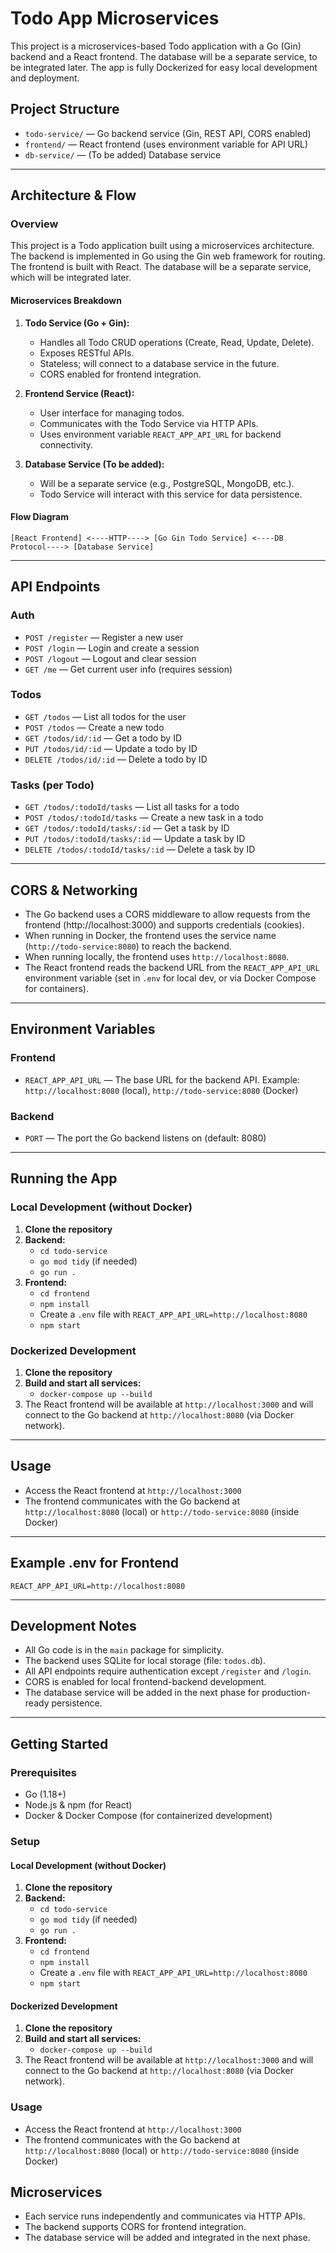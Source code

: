 # Todo App Microservices


This project is a microservices-based Todo application with a Go (Gin) backend and a React frontend. The database will be a separate service, to be integrated later. The app is fully Dockerized for easy local development and deployment.



## Project Structure

- `todo-service/` — Go backend service (Gin, REST API, CORS enabled)
- `frontend/` — React frontend (uses environment variable for API URL)
- `db-service/` — (To be added) Database service

---

## Architecture & Flow

### Overview
This project is a Todo application built using a microservices architecture. The backend is implemented in Go using the Gin web framework for routing. The frontend is built with React. The database will be a separate service, which will be integrated later.

#### Microservices Breakdown

1. **Todo Service (Go + Gin):**
   - Handles all Todo CRUD operations (Create, Read, Update, Delete).
   - Exposes RESTful APIs.
   - Stateless; will connect to a database service in the future.
   - CORS enabled for frontend integration.

2. **Frontend Service (React):**
   - User interface for managing todos.
   - Communicates with the Todo Service via HTTP APIs.
   - Uses environment variable `REACT_APP_API_URL` for backend connectivity.

3. **Database Service (To be added):**
   - Will be a separate service (e.g., PostgreSQL, MongoDB, etc.).
   - Todo Service will interact with this service for data persistence.

#### Flow Diagram

```
[React Frontend] <----HTTP----> [Go Gin Todo Service] <----DB Protocol----> [Database Service]
```

---

## API Endpoints

### Auth
- `POST /register` — Register a new user
- `POST /login` — Login and create a session
- `POST /logout` — Logout and clear session
- `GET /me` — Get current user info (requires session)

### Todos
- `GET /todos` — List all todos for the user
- `POST /todos` — Create a new todo
- `GET /todos/id/:id` — Get a todo by ID
- `PUT /todos/id/:id` — Update a todo by ID
- `DELETE /todos/id/:id` — Delete a todo by ID

### Tasks (per Todo)
- `GET /todos/:todoId/tasks` — List all tasks for a todo
- `POST /todos/:todoId/tasks` — Create a new task in a todo
- `GET /todos/:todoId/tasks/:id` — Get a task by ID
- `PUT /todos/:todoId/tasks/:id` — Update a task by ID
- `DELETE /todos/:todoId/tasks/:id` — Delete a task by ID

---

## CORS & Networking

- The Go backend uses a CORS middleware to allow requests from the frontend (http://localhost:3000) and supports credentials (cookies).
- When running in Docker, the frontend uses the service name (`http://todo-service:8080`) to reach the backend.
- When running locally, the frontend uses `http://localhost:8080`.
- The React frontend reads the backend URL from the `REACT_APP_API_URL` environment variable (set in `.env` for local dev, or via Docker Compose for containers).

---

## Environment Variables

### Frontend
- `REACT_APP_API_URL` — The base URL for the backend API. Example: `http://localhost:8080` (local), `http://todo-service:8080` (Docker)

### Backend
- `PORT` — The port the Go backend listens on (default: 8080)

---

## Running the App

### Local Development (without Docker)
1. **Clone the repository**
2. **Backend:**
   - `cd todo-service`
   - `go mod tidy` (if needed)
   - `go run .`
3. **Frontend:**
   - `cd frontend`
   - `npm install`
   - Create a `.env` file with `REACT_APP_API_URL=http://localhost:8080`
   - `npm start`

### Dockerized Development
1. **Clone the repository**
2. **Build and start all services:**
   - `docker-compose up --build`
3. The React frontend will be available at `http://localhost:3000` and will connect to the Go backend at `http://localhost:8080` (via Docker network).

---

## Usage
- Access the React frontend at `http://localhost:3000`
- The frontend communicates with the Go backend at `http://localhost:8080` (local) or `http://todo-service:8080` (inside Docker)

---

## Example .env for Frontend

```
REACT_APP_API_URL=http://localhost:8080
```

---

## Development Notes

- All Go code is in the `main` package for simplicity.
- The backend uses SQLite for local storage (file: `todos.db`).
- All API endpoints require authentication except `/register` and `/login`.
- CORS is enabled for local frontend-backend development.
- The database service will be added in the next phase for production-ready persistence.

---

## Getting Started


### Prerequisites
- Go (1.18+)
- Node.js & npm (for React)
- Docker & Docker Compose (for containerized development)


### Setup

#### Local Development (without Docker)
1. **Clone the repository**
2. **Backend:**
   - `cd todo-service`
   - `go mod tidy` (if needed)
   - `go run .`
3. **Frontend:**
   - `cd frontend`
   - `npm install`
   - Create a `.env` file with `REACT_APP_API_URL=http://localhost:8080`
   - `npm start`

#### Dockerized Development
1. **Clone the repository**
2. **Build and start all services:**
   - `docker-compose up --build`
3. The React frontend will be available at `http://localhost:3000` and will connect to the Go backend at `http://localhost:8080` (via Docker network).


### Usage
- Access the React frontend at `http://localhost:3000`
- The frontend communicates with the Go backend at `http://localhost:8080` (local) or `http://todo-service:8080` (inside Docker)


## Microservices
- Each service runs independently and communicates via HTTP APIs.
- The backend supports CORS for frontend integration.
- The database service will be added and integrated in the next phase.
